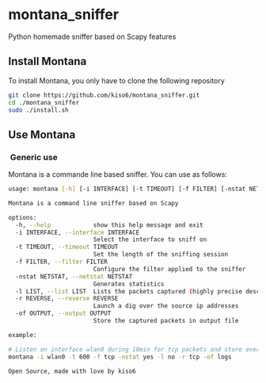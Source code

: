 # montana_sniffer
 Python homemade sniffer based on Scapy features 


## Install Montana 
To install Montana, you only have to clone the following repository

```bash
git clone https://github.com/kiso6/montana_sniffer.git
cd ./montana_sniffer
sudo ./install.sh
```

## Use Montana 
###  Generic use  
Montana is a commande line based sniffer. You can use as follows:

```bash
usage: montana [-h] [-i INTERFACE] [-t TIMEOUT] [-f FILTER] [-nstat NETSTAT] [-l LIST] [-r REVERSE] [-of OUTPUT]

Montana is a command line sniffer based on Scapy

options:
  -h, --help            show this help message and exit
  -i INTERFACE, --interface INTERFACE
                        Select the interface to sniff on
  -t TIMEOUT, --timeout TIMEOUT
                        Set the length of the sniffing session
  -f FILTER, --filter FILTER
                        Configure the filter applied to the sniffer
  -nstat NETSTAT, --netstat NETSTAT
                        Generates statistics
  -l LIST, --list LIST  Lists the packets captured (highly precise description)
  -r REVERSE, --reverse REVERSE
                        Launch a dig over the source ip addresses
  -of OUTPUT, --output OUTPUT
                        Store the captured packets in output file

example:

# Listen on interface wlan0 during 10min for tcp packets and store everything in logs.txt and reverse IP source of received TCP packets
montana -i wlan0 -t 600 -f tcp -nstat yes -l no -r tcp -of logs

Open Source, made with love by kiso6

```


